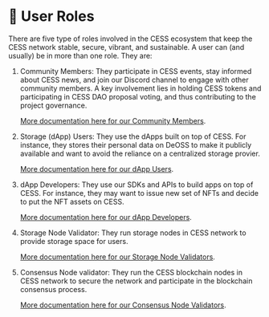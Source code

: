 # 👥 User Roles

There are five type of roles involved in the CESS ecosystem that keep the CESS network stable, secure, vibrant, and sustainable. A user can (and usually) be in more than one role. They are:

1. Community Members: They participate in CESS events, stay informed about CESS news, and join our Discord channel to engage with other community members. A key involvement lies in holding CESS tokens and participating in CESS DAO proposal voting, and thus contributing to the project governance.

    [More documentation here for our Community Members](community/README.md).

2. Storage (dApp) Users: They use the dApps built on top of CESS. For instance, they stores their personal data on DeOSS to make it publicly available and want to avoid the reliance on a centralized storage provier.

    [More documentation here for our dApp Users](user/README.md).

3. dApp Developers: They use our SDKs and APIs to build apps on top of CESS. For instance, they may want to issue new set of NFTs and decide to put the NFT assets on CESS.

    [More documentation here for our dApp Developers](developer/README.md).

4. Storage Node Validator: They run storage nodes in CESS network to provide storage space for users.

    [More documentation here for our Storage Node Validators](storage-node/README.md).

5. Consensus Node validator: They run the CESS blockchain nodes in CESS network to secure the network and participate in the blockchain consensus process.

    [More documentation here for our Consensus Node Validators](consensus-node/README.md).
